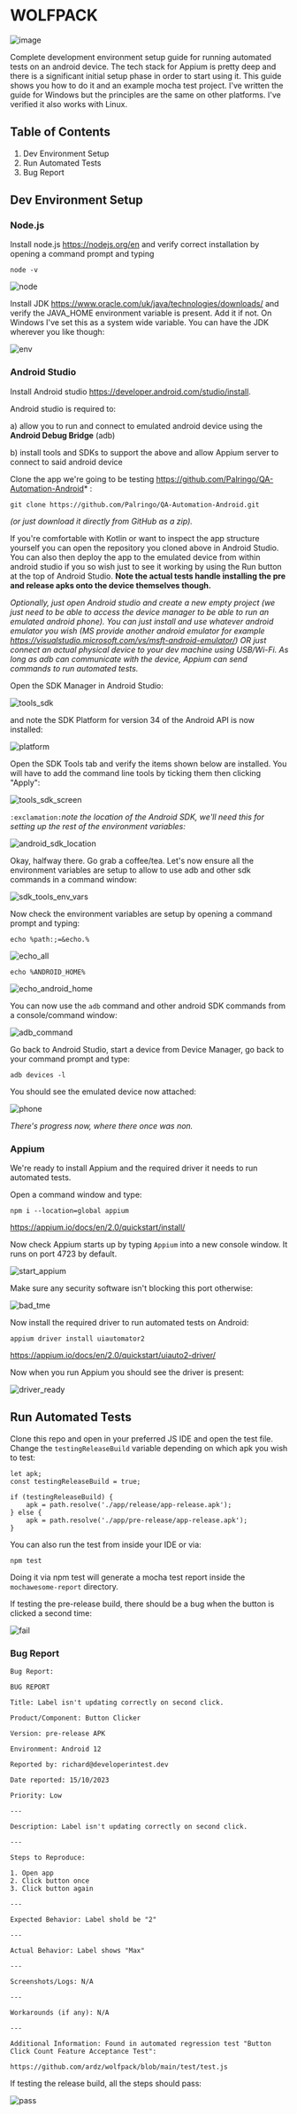 
# WOLFPACK

![image](https://github.com/ardz/wolfpack/assets/6310248/9b3e3414-a839-4ce8-8149-ace4ed7522b5)

Complete development environment setup guide for running automated tests on an android device. The tech stack for Appium is pretty deep and there is a significant initial setup phase in order to start using it. This guide shows you how to do it and an example mocha test project. I've written the guide for Windows but the principles are the same on other platforms. I've verified it also works with Linux.

## Table of Contents

1. Dev Environment Setup
2. Run Automated Tests
3. Bug Report

## Dev Environment Setup

### Node.js

Install node.js https://nodejs.org/en and verify correct installation by opening a command prompt and typing

```
node -v
```

![node](https://github.com/ardz/wolfpack/assets/6310248/eb781a24-718d-466c-af69-e376e0dc01f1)

Install JDK https://www.oracle.com/uk/java/technologies/downloads/ and verify the JAVA_HOME environment variable is present. Add it if not. On Windows I've set this as a system wide variable. You can have the JDK wherever you like though:

![env](https://github.com/ardz/wolfpack/assets/6310248/e773e4d9-9271-4f3f-a2d3-953f4d426993)

### Android Studio
Install Android studio https://developer.android.com/studio/install. 

Android studio is required to:
	
a) allow you to run and connect to emulated android device using the **Android Debug Bridge** (adb)

b) install tools and SDKs to support the above and allow Appium server to connect to said android device

Clone the app we're going to be testing https://github.com/Palringo/QA-Automation-Android* :

```
git clone https://github.com/Palringo/QA-Automation-Android.git
```

*(or just download it directly from GitHub as a zip).*

If you're comfortable with Kotlin or want to inspect the app structure yourself you can open the repository you cloned above in Android Studio. You can also then deploy the app to the emulated device from within android studio if you so wish just to see it working by using the Run button at the top of Android Studio. **Note the actual tests handle installing the pre and release apks onto the device themselves though.**

*Optionally, just open Android studio and create a new empty project (we just need to be able to access the device manager to be able to run an emulated android phone). You can just install and use whatever android emulator you wish (MS provide another android emulator for example https://visualstudio.microsoft.com/vs/msft-android-emulator/) OR just connect an actual physical device to your dev machine using USB/Wi-Fi. As long as adb can communicate with the device, Appium can send commands to run automated tests.*

Open the SDK Manager in Android Studio:

![tools_sdk](https://github.com/ardz/wolfpack/assets/6310248/454e3dcd-9e05-4ab0-8504-504d2422170c)

and note the SDK Platform for version 34 of the Android API is now installed: 

![platform](https://github.com/ardz/wolfpack/assets/6310248/1d45abe3-1667-4a24-82bc-ddcaa562d079)

Open the SDK Tools tab and verify the items shown below are installed. You will have to add the command line tools by ticking them then clicking "Apply":

![tools_sdk_screen](https://github.com/ardz/wolfpack/assets/6310248/2dfc9694-f02d-4f3a-a406-ead2fd4e97a7)

`:exclamation:`*note the location of the Android SDK, we'll need this for setting up the rest of the environment variables:*

![android_sdk_location](https://github.com/ardz/wolfpack/assets/6310248/f000b666-4de1-47e7-b95e-7b4217561e92)

Okay, halfway there. Go grab a coffee/tea. Let's now ensure all the environment variables are setup to allow to use adb and other sdk commands in a command window:

![sdk_tools_env_vars](https://github.com/ardz/wolfpack/assets/6310248/a4fc2215-4fcc-4ace-8618-0aa8b90a884f)

Now check the environment variables are setup by opening a command prompt and typing:

```
echo %path:;=&echo.%
```

![echo_all](https://github.com/ardz/wolfpack/assets/6310248/7a389b5c-a5df-4078-a6b7-c142b52aab65)

```
echo %ANDROID_HOME%
```

![echo_android_home](https://github.com/ardz/wolfpack/assets/6310248/86b5003f-b75b-4638-b89c-e2707426fdf0)

You can now use the `adb` command and other android SDK commands from a console/command window:

![adb_command](https://github.com/ardz/wolfpack/assets/6310248/a2612a91-8a5d-427e-a7ea-ecade2f477f2)

Go back to Android Studio, start a device from Device Manager, go back to your command prompt and type:

```
adb devices -l
```

You should see the emulated device now attached:

![phone](https://github.com/ardz/wolfpack/assets/6310248/b2b95ce6-6c7f-493e-bbc7-8f163856ed4d)

*There's progress now, where there once was non.*

### Appium

We're ready to install Appium and the required driver it needs to run automated tests.

Open a command window and type:

````
npm i --location=global appium
````

https://appium.io/docs/en/2.0/quickstart/install/

Now check Appium starts up by typing `Appium` into a new console window. It runs on port 4723 by default.

![start_appium](https://github.com/ardz/wolfpack/assets/6310248/3bac6c89-065f-4118-a30d-e5fd13f5985b)

Make sure any security software isn't blocking this port otherwise:

![bad_tme](https://github.com/ardz/wolfpack/assets/6310248/2a93a232-b155-4102-bb21-6970ee776cf6)

Now install the required driver to run automated tests on Android:

```
appium driver install uiautomator2
```

https://appium.io/docs/en/2.0/quickstart/uiauto2-driver/

Now when you run Appium you should see the driver is present:

![driver_ready](https://github.com/ardz/wolfpack/assets/6310248/ea2ad673-bbd9-4926-87eb-6ec72ac179b5)

## Run Automated Tests

Clone this repo and open in your preferred JS IDE and open the test file. Change the `testingReleaseBuild` variable depending on which apk you wish to test:

```
let apk;  
const testingReleaseBuild = true;  
  
if (testingReleaseBuild) {  
    apk = path.resolve('./app/release/app-release.apk');  
} else {  
    apk = path.resolve('./app/pre-release/app-release.apk');  
}
```

You can also run the test from inside your IDE or via:

```
npm test
```

Doing it via npm test will generate a mocha test report inside the `mochawesome-report` directory.

If testing the pre-release build, there should be a bug when the button is clicked a second time:

![fail](https://github.com/ardz/wolfpack/assets/6310248/6eeeb910-1b78-4b96-bd0e-7b0808e8357a)

### Bug Report

```
Bug Report:

BUG REPORT

Title: Label isn't updating correctly on second click.

Product/Component: Button Clicker

Version: pre-release APK

Environment: Android 12

Reported by: richard@developerintest.dev

Date reported: 15/10/2023

Priority: Low

---

Description: Label isn't updating correctly on second click.

---

Steps to Reproduce:

1. Open app
2. Click button once
3. Click button again

---

Expected Behavior: Label shold be "2"

---

Actual Behavior: Label shows "Max"

---

Screenshots/Logs: N/A

---

Workarounds (if any): N/A

---

Additional Information: Found in automated regression test "Button Click Count Feature Acceptance Test":

https://github.com/ardz/wolfpack/blob/main/test/test.js

```

If testing the release build, all the steps should pass:

![pass](https://github.com/ardz/wolfpack/assets/6310248/139ef092-9988-4a8e-8ba2-02af2919fa85)
